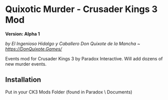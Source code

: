 # Quixotic Murder - Crusader Kings 3 Mod
**Version: Alpha 1**

*by El Ingenioso Hidalgo y Caballero Don Quixote de la Mancha ~ https://DonQuixote.Games/*


Events mod for Crusader Kings 3 by Paradox Interactive. Will add dozens of new murder events.

## Installation
Put in your CK3 Mods Folder (found in Paradox \ Documents)
